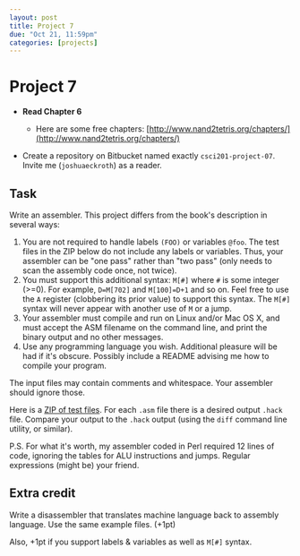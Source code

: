 ```yaml
---
layout: post
title: Project 7
due: "Oct 21, 11:59pm"
categories: [projects]
---
```


# Project 7

- **Read Chapter 6**
  - Here are some free chapters: [http://www.nand2tetris.org/chapters/](http://www.nand2tetris.org/chapters/)

- Create a repository on Bitbucket named exactly `csci201-project-07`. Invite me (`joshuaeckroth`) as a reader.

## Task

Write an assembler. This project differs from the book's description in several ways:

1. You are not required to handle labels `(FOO)` or variables `@foo`. The test files in the ZIP below do not include any labels or variables. Thus, your assembler can be "one pass" rather than "two pass" (only needs to scan the assembly code once, not twice).
2. You must support this additional syntax: `M[#]` where `#` is some integer (>=0). For example, `D=M[702]` and `M[100]=D+1` and so on. Feel free to use the `A` register (clobbering its prior value) to support this syntax. The `M[#]` syntax will never appear with another use of `M` or a jump.
3. Your assembler must compile and run on Linux and/or Mac OS X, and must accept the ASM filename on the command line, and print the binary output and no other messages.
4. Use any programming language you wish. Additional pleasure will be had if it's obscure. Possibly include a README advising me how to compile your program.

The input files may contain comments and whitespace. Your assembler should ignore those.

Here is a [ZIP of test files](/code/project-07.zip). For each `.asm` file there is a desired output `.hack` file. Compare your output to the `.hack` output (using the `diff` command line utility, or similar).

P.S. For what it's worth, my assembler coded in Perl required 12 lines of code, ignoring the tables for ALU instructions and jumps. Regular expressions (might be) your friend.

## Extra credit

Write a disassembler that translates machine language back to assembly language. Use the same example files. (+1pt)

Also, +1pt if you support labels & variables as well as `M[#]` syntax.
